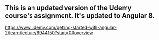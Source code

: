 ## This is an updated version of the Udemy course's assignment. It's updated to Angular 8.
https://www.udemy.com/getting-started-with-angular-2/learn/lecture/6944150?start=0#overview
